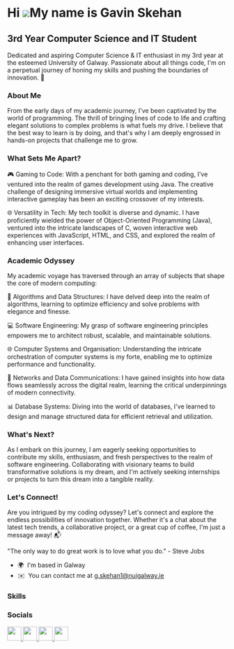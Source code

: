 Hi ![](https://user-images.githubusercontent.com/18350557/176309783-0785949b-9127-417c-8b55-ab5a4333674e.gif)My name is Gavin Skehan
====================================================================================================================================

3rd Year Computer Science and IT Student
----------------------------------------

Dedicated and aspiring Computer Science & IT enthusiast in my 3rd year at the esteemed University of Galway. Passionate about all things code, I'm on a perpetual journey of honing my skills and pushing the boundaries of innovation. 🚀 

### About Me 
From the early days of my academic journey, I've been captivated by the world of programming. The thrill of bringing lines of code to life and crafting elegant solutions to complex problems is what fuels my drive. I believe that the best way to learn is by doing, and that's why I am deeply engrossed in hands-on projects that challenge me to grow. 

### What Sets Me Apart?
🎮 Gaming to Code: With a penchant for both gaming and coding, I've ventured into the realm of games development using Java. The creative challenge of designing immersive virtual worlds and implementing interactive gameplay has been an exciting crossover of my interests. 

🌐 Versatility in Tech: My tech toolkit is diverse and dynamic. I have proficiently wielded the power of Object-Oriented Programming (Java), ventured into the intricate landscapes of C, woven interactive web experiences with JavaScript, HTML, and CSS, and explored the realm of enhancing user interfaces. 

### Academic Odyssey 
My academic voyage has traversed through an array of subjects that shape the core of modern computing: 

🧠 Algorithms and Data Structures: I have delved deep into the realm of algorithms, learning to optimize efficiency and solve problems with elegance and finesse. 

💻 Software Engineering: My grasp of software engineering principles empowers me to architect robust, scalable, and maintainable solutions. 

🌐 Computer Systems and Organisation: Understanding the intricate orchestration of computer systems is my forte, enabling me to optimize performance and functionality. 

🔗 Networks and Data Communications: I have gained insights into how data flows seamlessly across the digital realm, learning the critical underpinnings of modern connectivity. 

📊 Database Systems: Diving into the world of databases, I've learned to design and manage structured data for efficient retrieval and utilization. 

### What's Next? 

As I embark on this journey, I am eagerly seeking opportunities to contribute my skills, enthusiasm, and fresh perspectives to the realm of software engineering. Collaborating with visionary teams to build transformative solutions is my dream, and I'm actively seeking internships or projects to turn this dream into a tangible reality. 

### Let's Connect! 
Are you intrigued by my coding odyssey? Let's connect and explore the endless possibilities of innovation together. Whether it's a chat about the latest tech trends, a collaborative project, or a great cup of coffee, I'm just a message away! 📬 

"The only way to do great work is to love what you do." - Steve Jobs

*   🌍  I'm based in Galway
*   ✉️  You can contact me at [g.skehan1@nuigalway.ie](mailto:g.skehan1@nuigalway.ie)

### Skills 


### Socials
                  
<p align="left"> <a href="https://discord.com/users/skehan" target="_blank" rel="noreferrer"> <picture> <source media="(prefers-color-scheme: dark)" srcset="undefined" /> <source media="(prefers-color-scheme: light)" srcset="https://raw.githubusercontent.com/danielcranney/readme-generator/main/public/icons/socials/discord.svg" /> <img src="https://raw.githubusercontent.com/danielcranney/readme-generator/main/public/icons/socials/discord.svg" width="32" height="32" /> </picture> </a> <a href="https://www.github.com/skehan0" target="_blank" rel="noreferrer"> <picture> <source media="(prefers-color-scheme: dark)" srcset="https://raw.githubusercontent.com/danielcranney/readme-generator/main/public/icons/socials/github-dark.svg" /> <source media="(prefers-color-scheme: light)" srcset="https://raw.githubusercontent.com/danielcranney/readme-generator/main/public/icons/socials/github.svg" /> <img src="https://raw.githubusercontent.com/danielcranney/readme-generator/main/public/icons/socials/github.svg" width="32" height="32" /> </picture> </a> <a href="https://www.linkedin.com/in/gavin-skehan" target="_blank" rel="noreferrer"> <picture> <source media="(prefers-color-scheme: dark)" srcset="undefined" /> <source media="(prefers-color-scheme: light)" srcset="https://raw.githubusercontent.com/danielcranney/readme-generator/main/public/icons/socials/linkedin.svg" /> <img src="https://raw.githubusercontent.com/danielcranney/readme-generator/main/public/icons/socials/linkedin.svg" width="32" height="32" /> </picture> </a> <a href="https://www.stackoverflow.com/users/sken" target="_blank" rel="noreferrer"> <picture> <source media="(prefers-color-scheme: dark)" srcset="undefined" /> <source media="(prefers-color-scheme: light)" srcset="https://raw.githubusercontent.com/danielcranney/readme-generator/main/public/icons/socials/stackoverflow.svg" /> <img src="https://raw.githubusercontent.com/danielcranney/readme-generator/main/public/icons/socials/stackoverflow.svg" width="32" height="32" /> </picture> </a></p>



